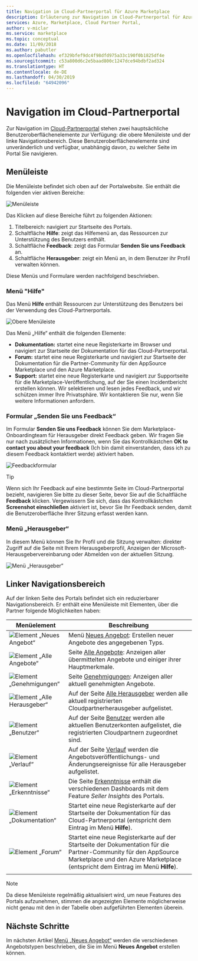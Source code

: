 ```yaml
---
title: Navigation im Cloud-Partnerportal für Azure Marketplace
description: Erläuterung zur Navigation im Cloud-Partnerportal für Azure Marketplace.
services: Azure, Marketplace, Cloud Partner Portal,
author: v-miclar
ms.service: marketplace
ms.topic: conceptual
ms.date: 11/09/2018
ms.author: pabutler
ms.openlocfilehash: ef329bfef9dc4f98dfd975a33c190f0b1825df4e
ms.sourcegitcommit: c53a800d6c2e5baad800c1247dce94bdbf2ad324
ms.translationtype: HT
ms.contentlocale: de-DE
ms.lasthandoff: 04/30/2019
ms.locfileid: "64942096"
---
```

# <a name="cloud-partner-portal-navigation"></a>Navigation im Cloud-Partnerportal

Zur Navigation im [Cloud-Partnerportal](https://cloudpartner.azure.com) stehen zwei hauptsächliche Benutzeroberflächenelemente zur Verfügung: die obere Menüleiste und der linke Navigationsbereich.  Diese Benutzeroberflächenelemente sind unveränderlich und verfügbar, unabhängig davon, zu welcher Seite im Portal Sie navigieren.


## <a name="menu-bar"></a>Menüleiste

Die Menüleiste befindet sich oben auf der Portalwebsite.  Sie enthält die folgenden vier aktiven Bereiche:

![Menüleiste](./media/top-menubar1.png)

Das Klicken auf diese Bereiche führt zu folgenden Aktionen:

1. Titelbereich: navigiert zur Startseite des Portals.
2. Schaltfläche **Hilfe**: zeigt das Hilfemenü an, das Ressourcen zur Unterstützung des Benutzers enthält.
3. Schaltfläche **Feedback**: zeigt das Formular **Senden Sie uns Feedback** an.
4. Schaltfläche **Herausgeber**: zeigt ein Menü an, in dem Benutzer ihr Profil verwalten können.

Diese Menüs und Formulare werden nachfolgend beschrieben.

### <a name="help-menu"></a>Menü "Hilfe"

Das Menü **Hilfe** enthält Ressourcen zur Unterstützung des Benutzers bei der Verwendung des Cloud-Partnerportals.

![Obere Menüleiste](./media/top-menubar2.png)

Das Menü „Hilfe“ enthält die folgenden Elemente:

- **Dokumentation:** startet eine neue Registerkarte im Browser und navigiert zur Startseite der Dokumentation für das Cloud-Partnerportal. 
- **Forum:** startet eine neue Registerkarte und navigiert zur Startseite der Dokumentation für die Partner-Community für den AppSource Marketplace und den Azure Marketplace.
- **Support:** startet eine neue Registerkarte und navigiert zur Supportseite für die Marketplace-Veröffentlichung, auf der Sie einen Incidentbericht erstellen können.  Wir selektieren und lesen jedes Feedback, und wir schützen immer Ihre Privatsphäre. Wir kontaktieren Sie nur, wenn Sie weitere Informationen anfordern.


### <a name="send-us-feedback-form"></a>Formular „Senden Sie uns Feedback“

Im Formular **Senden Sie uns Feedback** können Sie dem Marketplace-Onboardingteam für Herausgeber direkt Feedback geben.  Wir fragen Sie nur nach zusätzlichen Informationen, wenn Sie das Kontrollkästchen **OK to contact you about your feedback** (Ich bin damit einverstanden, dass ich zu diesem Feedback kontaktiert werde) aktiviert haben.

![Feedbackformular](./media/feedback-form.png)

> [!TIP]
> Wenn sich Ihr Feedback auf eine bestimmte Seite im Cloud-Partnerportal bezieht, navigieren Sie bitte zu dieser Seite, bevor Sie auf die Schaltfläche **Feedback** klicken.  Vergewissern Sie sich, dass das Kontrollkästchen **Screenshot einschließen** aktiviert ist, bevor Sie Ihr Feedback senden, damit die Benutzeroberfläche Ihrer Sitzung erfasst werden kann. 


### <a name="publisher-menu"></a>Menü „Herausgeber“

In diesem Menü können Sie Ihr Profil und die Sitzung verwalten: direkter Zugriff auf die Seite mit Ihrem Herausgeberprofil, Anzeigen der Microsoft-Herausgebervereinbarung oder Abmelden von der aktuellen Sitzung. 

![Menü „Herausgeber“](./media/publisher-menu.png)


## <a name="left-navigation-pane"></a>Linker Navigationsbereich

Auf der linken Seite des Portals befindet sich ein reduzierbarer Navigationsbereich.  Er enthält eine Menüleiste mit Elementen, über die Partner folgende Möglichkeiten haben:


|    **Menüelement**     |      **Beschreibung**                       |
|    -------------     |      ---------------                       |
| ![Element „Neues Angebot“](./media/left-navbar1.png) | Menü [Neues Angebot](./cpp-new-offer-menu.md): Erstellen neuer Angebote des angegebenen Typs. |
| ![Element „Alle Angebote“](./media/left-navbar2.png) | Seite [Alle Angebote](./cpp-all-offers-page.md): Anzeigen aller übermittelten Angebote und einiger ihrer Hauptmerkmale. |
| ![Element „Genehmigungen“](./media/left-navbar3.png) | Seite [Genehmigungen](./cpp-approvals-page.md): Anzeigen aller aktuell genehmigten Angebote. |
| ![Element „Alle Herausgeber“](./media/left-navbar4.png) | Auf der Seite [Alle Herausgeber](./cpp-all-publishers-page.md) werden alle aktuell registrierten Cloudpartnerherausgeber aufgelistet. |
| ![Element „Benutzer“](./media/left-navbar5.png) | Auf der Seite [Benutzer](./cpp-users-page.md) werden alle aktuellen Benutzerkonten aufgelistet, die registrierten Cloudpartnern zugeordnet sind. |
| ![Element „Verlauf“](./media/left-navbar6.png) | Auf der Seite [Verlauf](./cpp-history-page.md) werden die Angebotsveröffentlichungs- und Änderungsereignisse für alle Herausgeber aufgelistet. |
| ![Element „Erkenntnisse“](./media/left-navbar7.png) | Die Seite [Erkenntnisse](./cpp-insights-page.md) enthält die verschiedenen Dashboards mit dem Feature *Seller Insights* des Portals. |
| ![Element „Dokumentation“](./media/left-navbar8.png) | Startet eine neue Registerkarte auf der Startseite der Dokumentation für das Cloud-Partnerportal (entspricht dem Eintrag im Menü **Hilfe**). |
| ![Element „Forum“](./media/left-navbar9.png)  | Startet eine neue Registerkarte auf der Startseite der Dokumentation für die Partner-Community für den AppSource Marketplace und den Azure Marketplace (entspricht dem Eintrag im Menü **Hilfe**). |
|  |  |

> [!NOTE]
> Da diese Menüleiste regelmäßig aktualisiert wird, um neue Features des Portals aufzunehmen, stimmen die angezeigten Elemente möglicherweise nicht genau mit den in der Tabelle oben aufgeführten Elementen überein.


## <a name="next-steps"></a>Nächste Schritte

Im nächsten Artikel [Menü „Neues Angebot“](./cpp-new-offer-menu.md) werden die verschiedenen Angebotstypen beschrieben, die Sie im Menü **Neues Angebot** erstellen können.
